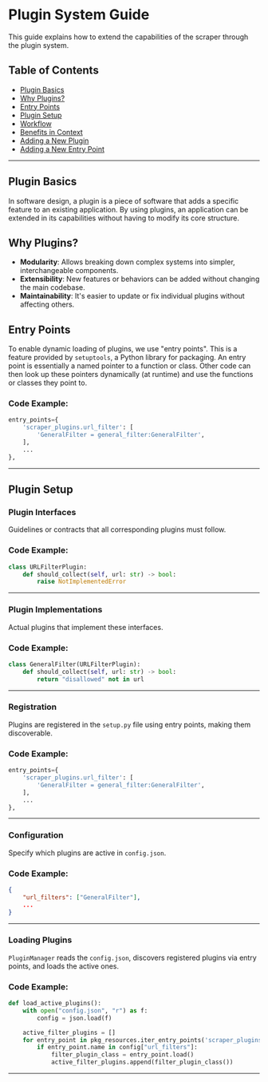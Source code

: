 # Plugin System Guide

This guide explains how to extend the capabilities of the scraper through the plugin system.

## Table of Contents

- [Plugin Basics](#plugin-basics)
- [Why Plugins?](#why-plugins)
- [Entry Points](#entry-points)
- [Plugin Setup](#plugin-setup)
- [Workflow](#workflow)
- [Benefits in Context](#benefits-in-context)
- [Adding a New Plugin](#adding-a-new-plugin)
- [Adding a New Entry Point](#adding-a-new-entry-point)

---

## Plugin Basics

In software design, a plugin is a piece of software that adds a specific feature to an existing application. By using plugins, an application can be extended in its capabilities without having to modify its core structure.

## Why Plugins?

- **Modularity**: Allows breaking down complex systems into simpler, interchangeable components.
- **Extensibility**: New features or behaviors can be added without changing the main codebase.
- **Maintainability**: It's easier to update or fix individual plugins without affecting others.

## Entry Points

To enable dynamic loading of plugins, we use "entry points". This is a feature provided by `setuptools`, a Python library for packaging. An entry point is essentially a named pointer to a function or class. Other code can then look up these pointers dynamically (at runtime) and use the functions or classes they point to.

### Code Example:

```python
entry_points={
    'scraper_plugins.url_filter': [
        'GeneralFilter = general_filter:GeneralFilter',
    ],
    ...
},
```

---

## Plugin Setup

### Plugin Interfaces

Guidelines or contracts that all corresponding plugins must follow.

### Code Example:

```python
class URLFilterPlugin:
    def should_collect(self, url: str) -> bool:
        raise NotImplementedError
```

---

### Plugin Implementations

Actual plugins that implement these interfaces.

### Code Example:

```python
class GeneralFilter(URLFilterPlugin):
    def should_collect(self, url: str) -> bool:
        return "disallowed" not in url
```

---

### Registration

Plugins are registered in the `setup.py` file using entry points, making them discoverable.

### Code Example:

```python
entry_points={
    'scraper_plugins.url_filter': [
        'GeneralFilter = general_filter:GeneralFilter',
    ],
    ...
},
```

---

### Configuration

Specify which plugins are active in `config.json`.

### Code Example:

```json
{
    "url_filters": ["GeneralFilter"],
    ...
}
```

---

### Loading Plugins

`PluginManager` reads the `config.json`, discovers registered plugins via entry points, and loads the active ones.

### Code Example:

```python
def load_active_plugins():
    with open("config.json", "r") as f:
        config = json.load(f)

    active_filter_plugins = []
    for entry_point in pkg_resources.iter_entry_points('scraper_plugins.url_filter'):
        if entry_point.name in config["url_filters"]:
            filter_plugin_class = entry_point.load()
            active_filter_plugins.append(filter_plugin_class())
```

---